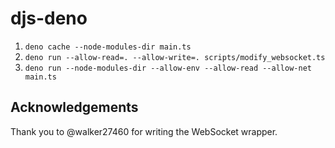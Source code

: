 # djs-deno

1. `deno cache --node-modules-dir main.ts`
1. `deno run --allow-read=. --allow-write=. scripts/modify_websocket.ts`
1. `deno run --node-modules-dir --allow-env --allow-read --allow-net main.ts`

## Acknowledgements

Thank you to @walker27460 for writing the WebSocket wrapper.
